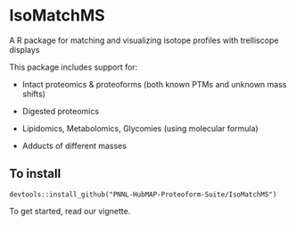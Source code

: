 # IsoMatchMS
A R package for matching and visualizing isotope profiles with trelliscope displays

This package includes support for: 

* Intact proteomics & proteoforms (both known PTMs and unknown mass shifts) 

* Digested proteomics 

* Lipidomics, Metabolomics, Glycomies (using molecular formula)

* Adducts of different masses 

## To install 
`devtools::install_github("PNNL-HubMAP-Proteoform-Suite/IsoMatchMS")`

To get started, read our vignette. 
